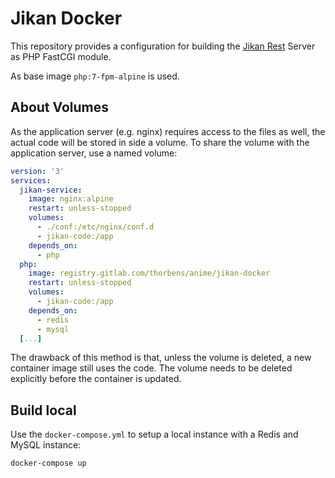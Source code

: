 # Jikan Docker

This repository provides a configuration for building the
[Jikan Rest](https://github.com/jikan-me/jikan-rest) Server as
PHP FastCGI module.

As base image `php:7-fpm-alpine` is used.

## About Volumes

As the application server (e.g. nginx) requires access to the files as well,
the actual code will be stored in side a volume.
To share the volume with the application server, use a named volume:

```yaml
version: '3'
services:
  jikan-service:
    image: nginx:alpine
    restart: unless-stopped
    volumes:
      - ./conf:/etc/nginx/conf.d
      - jikan-code:/app
    depends_on:
      - php
  php:
    image: registry.gitlab.com/thorbens/anime/jikan-docker
    restart: unless-stopped
    volumes:
      - jikan-code:/app
    depends_on:
      - redis
      - mysql
  [...]
```

The drawback of this method is that, unless the volume is deleted, a new
container image still uses the code.
The volume needs to be deleted explicitly before the container is updated. 

## Build local

Use the `docker-compose.yml` to setup a local instance with a Redis and
MySQL instance:

```shell script
docker-compose up
```

